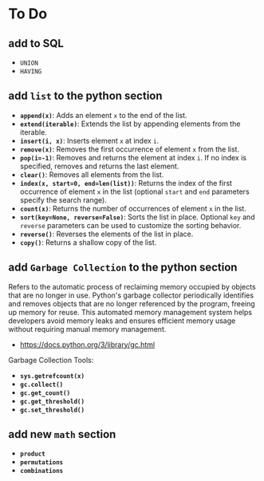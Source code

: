 # To Do

## add to SQL

- `UNION`
- `HAVING`

## add `list` to the python section

- **`append(x)`**: Adds an element `x` to the end of the list.
- **`extend(iterable)`**: Extends the list by appending elements from the iterable.
- **`insert(i, x)`**: Inserts element `x` at index `i`.
- **`remove(x)`**: Removes the first occurrence of element `x` from the list.
- **`pop(i=-1)`**: Removes and returns the element at index `i`. If no index is specified, removes and returns the last element.
- **`clear()`**: Removes all elements from the list.
- **`index(x, start=0, end=len(list))`**: Returns the index of the first occurrence of element `x` in the list (optional `start` and `end` parameters specify the search range).
- **`count(x)`**: Returns the number of occurrences of element `x` in the list.
- **`sort(key=None, reverse=False)`**: Sorts the list in place. Optional `key` and `reverse` parameters can be used to customize the sorting behavior.
- **`reverse()`**: Reverses the elements of the list in place.
- **`copy()`**: Returns a shallow copy of the list.

## add `Garbage Collection` to the python section

Refers to the automatic process of reclaiming memory occupied by objects that are no longer in use. Python's garbage collector periodically identifies and removes objects that are no longer referenced by the program, freeing up memory for reuse. This automated memory management system helps developers avoid memory leaks and ensures efficient memory usage without requiring manual memory management.

- https://docs.python.org/3/library/gc.html

Garbage Collection Tools:

- **`sys.getrefcount(x)`**
- **`gc.collect()`**
- **`gc.get_count()`**
- **`gc.get_threshold()`**
- **`gc.set_threshold()`**

## add new `math` section

- **`product`**
- **`permutations`**
- **`combinations`**
